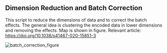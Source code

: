 ## Dimension Reduction and Batch Correction

This script to reduce the dimensions of data and to correct the batch effects. The general idea is clustering the encoded data in lower dimensions and removing the effects. Map is shown in figure. Relevant article: https://doi.org/10.1038/s41467-020-15851-3

![batch_correction_figure](https://user-images.githubusercontent.com/37181660/137727824-2aa75ca9-092c-4a99-a079-b49566449fd0.PNG)
